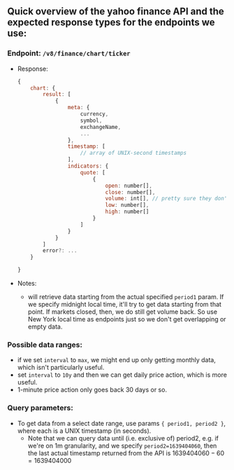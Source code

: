 ## Quick overview of the yahoo finance API and the expected response types for the endpoints we use:

### Endpoint: `/v8/finance/chart/ticker`

-   Response:

    ```js
    {
        chart: {
            result: [
                {
                    meta: {
                        currency,
                        symbol,
                        exchangeName,
                        ...
                    },
                    timestamp: [
                        // array of UNIX-second timestamps
                    ],
                    indicators: {
                        quote: [
                            {
                                open: number[],
                                close: number[],
                                volume: int[], // pretty sure they don't track fractional shares
                                low: number[],
                                high: number[]
                            }
                        ]
                    }
                }
            ]
            error?: ...
        }

    }
    ```

-   Notes:
    -   will retrieve data starting from the actual specified `period1` param. If we specify midnight local time, it'll try to get data starting from that point. If markets closed, then, we do still get volume back. So use New York local time as endpoints just so we don't get overlapping or empty data.

### Possible data ranges:

-   if we set `interval` to `max`, we might end up only getting monthly data, which isn't particularly useful.
-   set `interval` to `10y` and then we can get daily price action, which is more useful.
-   1-minute price action only goes back 30 days or so.

### Query parameters:

-   To get data from a select date range, use params `{ period1, period2 }`, where each is a UNIX timestamp (in seconds).
    -   Note that we can query data until (i.e. exclusive of) period2, e.g. if we're on 1m granularity, and we specify `period2=1639404060`, then the last actual timestamp returned from the API is $1639404060-60 = 1639404000$
